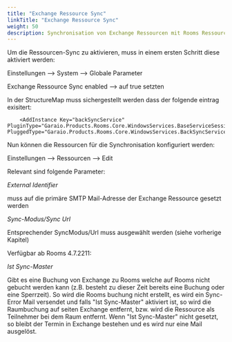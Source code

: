 ```yaml
---
title: "Exchange Ressource Sync"
linkTitle: "Exchange Ressource Sync"
weight: 50
description: Synchronisation von Exchange Ressourcen mit Rooms Ressourcen
---
```


Um die Ressourcen-Sync zu aktivieren, muss in einem ersten Schritt diese aktiviert werden:

Einstellungen --> System --> Globale Parameter

Exchange Ressource Sync enabled --> auf true setzten

In der StructureMap muss sichergestellt werden dass der folgende eintrag exisitert:

```
	<AddInstance Key="backSyncService" PluginType="Garaio.Products.Rooms.Core.WindowsServices.BaseServiceSession,Garaio.Products.Rooms.Core" PluggedType="Garaio.Products.Rooms.Core.WindowsServices.BackSyncService.BackSyncServiceSession,Garaio.Products.Rooms.Core"/>
```

Nun können die Ressourcen für die Synchronisation konfiguriert werden:

Einstellungen --> Ressourcen --> Edit

Relevant sind folgende Parameter:

*External Identifier*

muss auf die primäre SMTP Mail-Adresse der Exchange Ressource gesetzt werden

*Sync-Modus/Sync Url*

Entsprechender SyncModus/Url muss ausgewählt werden (siehe vorherige Kapitel)

Verfügbar ab Rooms 4.7.2211:

*Ist Sync-Master*

Gibt es eine Buchung von Exchange zu Rooms welche auf Rooms nicht gebucht werden kann (z.B. besteht zu dieser Zeit bereits eine Buchung oder eine Sperrzeit). So wird die Rooms buchung nicht erstellt, es wird ein Sync-Error Mail versendet und falls "Ist Sync-Master" aktiviert ist, so wird die Raumbuchung auf seiten Exchange entfernt, bzw. wird die Ressource als Teilnehmer bei dem Raum entfernt. Wenn "Ist Sync-Master" nicht gesetzt, so bleibt der Termin in Exchange bestehen und es wird nur eine Mail ausgelöst.







